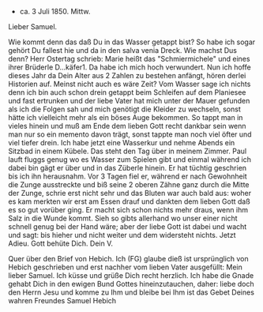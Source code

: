 + ca. 3 Juli 1850.
 Mittw.

Lieber Samuel.

Wie kommt denn das daß Du in das Wasser getappt bist? So habe ich sogar gehört Du fallest hie und da in den salva venia Dreck. Wie machst Dus denn? Herr Ostertag schrieb: Marie heißt das "Schmiermichele" und eines ihrer Brüderle D...käfer1. Da habe ich mich hoch verwundert. Nun ich hoffe dieses Jahr da Dein Alter aus 2 Zahlen zu bestehen anfängt, hören derlei Historien auf. Meinst nicht auch es wäre Zeit? Vom Wasser sage ich nichts denn ich bin auch schon drein getappt beim Schleifen auf dem Planiesee und fast ertrunken und der liebe Vater hat mich unter der Mauer gefunden als ich die Folgen sah und mich genötigt die Kleider zu wechseln, sonst hätte ich vielleicht mehr als ein böses Auge bekommen. So tappt man in vieles hinein und muß am Ende dem lieben Gott recht dankbar sein wenn man nur so ein memento davon trägt, sonst tappte man noch viel öfter und viel tiefer drein. Ich habe jetzt eine Wasserkur und nehme Abends ein Sitzbad in einem Kübele. Das steht den Tag über in meinem Zimmer. Paul lauft fluggs genug wo es Wasser zum Spielen gibt und einmal während ich dabei bin gägt er über und in das Züberle hinein. Er hat tüchtig geschrien bis ich ihn herausnahm. Vor 3 Tagen fiel er, während er nach Gewohnheit die Zunge ausstreckte und biß seine 2 oberen Zähne ganz durch die Mitte der Zunge, schrie erst nicht sehr und das Bluten war auch bald aus: woher es kam merkten wir erst am Essen drauf und dankten dem lieben Gott daß es so gut vorüber ging. Er macht sich schon nichts mehr draus, wenn ihm Salz in die Wunde kommt. Sieh so gibts allerhand wo unser einer nicht schnell genug bei der Hand wäre; aber der liebe Gott ist dabei und wacht und sagt: bis hieher und nicht weiter und dem widersteht nichts. Jetzt Adieu. Gott behüte Dich. Dein V.

Quer über den Brief von Hebich. Ich (FG) glaube dieß ist ursprünglich von Hebich geschrieben und erst nachher vom lieben Vater ausgefüllt: Mein lieber Samuel. Ich küsse und grüße Dich recht herzlich. Ich habe die Gnade gehabt Dich in den ewigen Bund Gottes hineinzutauchen, daher: liebe doch den Herrn Jesu und komme zu Ihm und bleibe bei Ihm ist das Gebet Deines wahren Freundes
 Samuel Hebich


